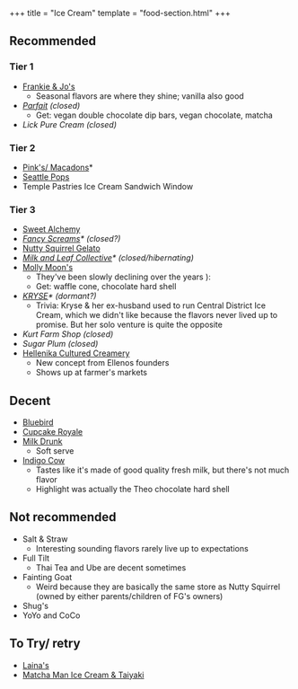 +++
title = "Ice Cream"
template = "food-section.html"
+++

## Recommended
### Tier 1
- [Frankie & Jo's](https://frankieandjos.com/)
    - Seasonal flavors are where they shine; vanilla also good
- _[Parfait](https://www.parfait-icecream.com/) (closed)_
    - Get: vegan double chocolate dip bars, vegan chocolate, matcha
- _Lick Pure Cream (closed)_

### Tier 2
- [Pink's/ Macadons](https://macadons.com/collections/ice-cream-pints)*
- [Seattle Pops](https://www.seattlepops.com/)
- Temple Pastries Ice Cream Sandwich Window

### Tier 3
- [Sweet Alchemy](https://sweetalchemyicecreamery.com/)
- _[Fancy Screams](https://www.fancyscreams.com/)* (closed?)_
- [Nutty Squirrel Gelato](https://nuttysquirrel.com/)
- _[Milk and Leaf Collective](https://milkandleaf.love/)* (closed/hibernating)_
- [Molly Moon's](https://www.mollymoon.com/)
    - They've been slowly declining over the years ):
    - Get: waffle cone, chocolate hard shell
- _[KRYSE](https://kryse.squarespace.com/)* (dormant?)_
    - Trivia: Kryse & her ex-husband used to run Central District Ice Cream, which we didn't like because the flavors never lived up to promise. But her solo venture is quite the opposite
- _Kurt Farm Shop (closed)_
- _Sugar Plum (closed)_
- [Hellenika Cultured Creamery](https://www.hellenika.us/)
    - New concept from Ellenos founders
    - Shows up at farmer's markets

## Decent
- [Bluebird](https://bluebirdicecream.square.site/)
- [Cupcake Royale](https://www.cupcakeroyale.com/)
- [Milk Drunk](https://www.themilkdrunk.com/)
    - Soft serve
- [Indigo Cow](https://www.instagram.com/indigo_cow/)
    - Tastes like it's made of good quality fresh milk, but there's not much flavor
    - Highlight was actually the Theo chocolate hard shell

## Not recommended
- Salt & Straw
    - Interesting sounding flavors rarely live up to expectations
- Full Tilt
    - Thai Tea and Ube are decent sometimes
- Fainting Goat
    - Weird because they are basically the same store as Nutty Squirrel (owned by either parents/children of FG's owners)
- Shug's
- YoYo and CoCo

## To Try/ retry
- [Laina's](https://lainasicecream.com/)
- [Matcha Man Ice Cream & Taiyaki](https://www.instagram.com/matchamansea/?hl=en)
